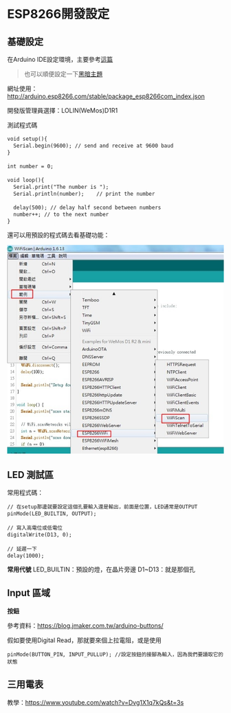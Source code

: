 # ESP8266開發設定

## 基礎設定

在Arduino IDE設定環境，主要參考[這篇](https://sites.google.com/site/arduinochutiyan/home/nodemcu/arduino-%E7%92%B0%E5%A2%83%E5%BB%BA%E7%BD%AE-%E5%AE%89%E8%A3%9Desp8266%E9%96%8B%E7%99%BC%E6%9D%BF)

> 也可以順便設定一下[黑暗主題](https://github.com/jeffThompson/DarkArduinoTheme)

網址使用：http://arduino.esp8266.com/stable/package_esp8266com_index.json

開發版管理員選擇：LOLIN(WeMos)D1R1

測試程式碼
~~~Arduino
void setup(){
  Serial.begin(9600); // send and receive at 9600 baud
}

int number = 0;

void loop(){
  Serial.print("The number is ");
  Serial.println(number);    // print the number

  delay(500); // delay half second between numbers
  number++; // to the next number
}
~~~

還可以用預設的程式碼去看基礎功能：

![Example](example.jpg)

## LED 測試區

常用程式碼：
~~~Arduino
// 在setup那邊就要設定這個孔要輸入還是輸出，前面是位置，LED通常是OUTPUT
pinMode(LED_BUILTIN, OUTPUT);

// 寫入高電位或低電位
digitalWrite(D13, 0);

// 延遲一下
delay(1000);
~~~

**常用代號**
LED_BUILTIN：預設的燈，在晶片旁邊
D1~D13：就是那個孔

## Input 區域

**按鈕**

參考資料：https://blog.jmaker.com.tw/arduino-buttons/

假如要使用Digital Read，那就要來個上拉電阻，或是使用
~~~Arduino
pinMode(BUTTON_PIN, INPUT_PULLUP); //設定按鈕的接腳為輸入，因為我們要讀取它的狀態
~~~

## 三用電表

教學：https://www.youtube.com/watch?v=Dvg1X1q7kQs&t=3s


